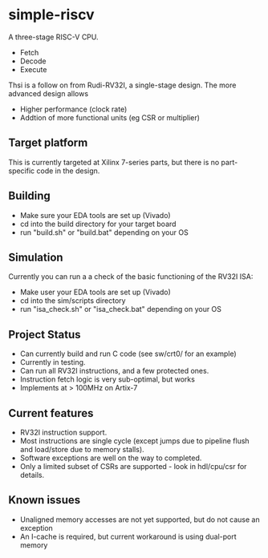 # simple-riscv

A three-stage RISC-V CPU. 

- Fetch
- Decode
- Execute

Thsi is a follow on from Rudi-RV32I, a single-stage design. The more advanced design allows

- Higher performance (clock rate)
- Addtion of more functional units (eg CSR or multiplier)

## Target platform

This is currently targeted at Xilinx 7-series parts, but there is no part-specific code in the design.

## Building

- Make sure your EDA tools are set up (Vivado)
- cd into the build directory for your target board
- run "build.sh" or "build.bat" depending on your OS

## Simulation
Currently you can run a a check of the basic functioning of the RV32I ISA:

- Make user your EDA tools are set up (Vivado)
- cd into the sim/scripts directory
- run "isa_check.sh" or "isa_check.bat" depending on your OS

## Project Status
- Can currently build and run C code (see sw/crt0/ for an example)
- Currently in testing.
- Can run all RV32I instructions, and a few protected ones.
- Instruction fetch logic is very sub-optimal, but works
- Implements at > 100MHz on Artix-7

## Current features
- RV32I instruction support.
- Most instructions are single cycle (except jumps due to pipeline flush and load/store due to memory stalls).
- Software exceptions are well on the way to completed.
- Only a limited subset of CSRs are supported - look in hdl/cpu/csr for details.

## Known issues
- Unaligned memory accesses are not yet supported, but do not cause an exception
- An I-cache is required, but current workaround is using dual-port memory
